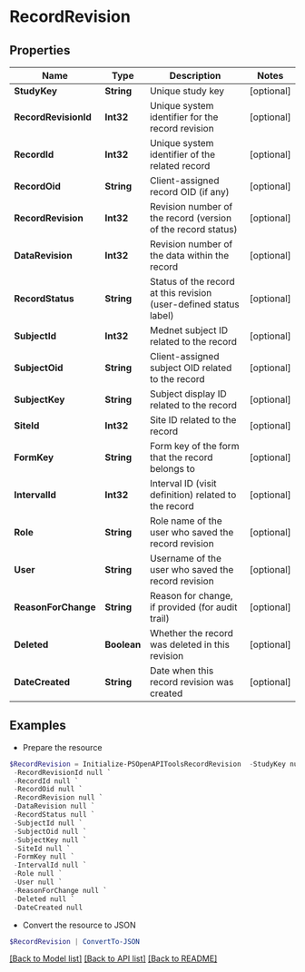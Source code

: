 # RecordRevision
## Properties

Name | Type | Description | Notes
------------ | ------------- | ------------- | -------------
**StudyKey** | **String** | Unique study key | [optional] 
**RecordRevisionId** | **Int32** | Unique system identifier for the record revision | [optional] 
**RecordId** | **Int32** | Unique system identifier of the related record | [optional] 
**RecordOid** | **String** | Client-assigned record OID (if any) | [optional] 
**RecordRevision** | **Int32** | Revision number of the record (version of the record status) | [optional] 
**DataRevision** | **Int32** | Revision number of the data within the record | [optional] 
**RecordStatus** | **String** | Status of the record at this revision (user-defined status label) | [optional] 
**SubjectId** | **Int32** | Mednet subject ID related to the record | [optional] 
**SubjectOid** | **String** | Client-assigned subject OID related to the record | [optional] 
**SubjectKey** | **String** | Subject display ID related to the record | [optional] 
**SiteId** | **Int32** | Site ID related to the record | [optional] 
**FormKey** | **String** | Form key of the form that the record belongs to | [optional] 
**IntervalId** | **Int32** | Interval ID (visit definition) related to the record | [optional] 
**Role** | **String** | Role name of the user who saved the record revision | [optional] 
**User** | **String** | Username of the user who saved the record revision | [optional] 
**ReasonForChange** | **String** | Reason for change, if provided (for audit trail) | [optional] 
**Deleted** | **Boolean** | Whether the record was deleted in this revision | [optional] 
**DateCreated** | **String** | Date when this record revision was created | [optional] 

## Examples

- Prepare the resource
```powershell
$RecordRevision = Initialize-PSOpenAPIToolsRecordRevision  -StudyKey null `
 -RecordRevisionId null `
 -RecordId null `
 -RecordOid null `
 -RecordRevision null `
 -DataRevision null `
 -RecordStatus null `
 -SubjectId null `
 -SubjectOid null `
 -SubjectKey null `
 -SiteId null `
 -FormKey null `
 -IntervalId null `
 -Role null `
 -User null `
 -ReasonForChange null `
 -Deleted null `
 -DateCreated null
```

- Convert the resource to JSON
```powershell
$RecordRevision | ConvertTo-JSON
```

[[Back to Model list]](../README.md#documentation-for-models) [[Back to API list]](../README.md#documentation-for-api-endpoints) [[Back to README]](../README.md)

